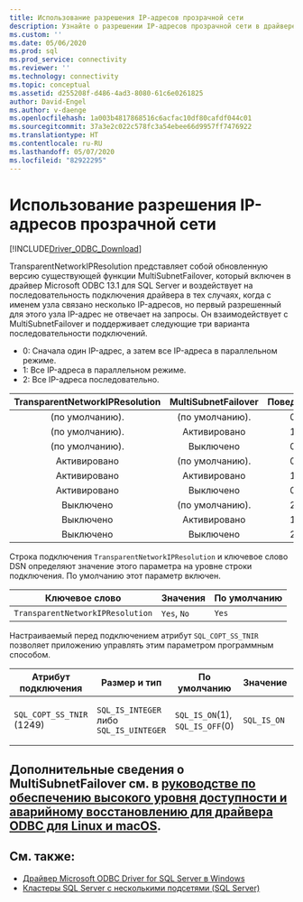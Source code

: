 ```yaml
---
title: Использование разрешения IP-адресов прозрачной сети
description: Узнайте о разрешении IP-адресов прозрачной сети в драйвере ODBC для SQL Server и о том, как это влияет на функцию MultiSubnetFailover.
ms.custom: ''
ms.date: 05/06/2020
ms.prod: sql
ms.prod_service: connectivity
ms.reviewer: ''
ms.technology: connectivity
ms.topic: conceptual
ms.assetid: d255208f-d486-4ad3-8080-61c6e0261825
author: David-Engel
ms.author: v-daenge
ms.openlocfilehash: 1a003b4817868516c6acfac10df80cafdf044c01
ms.sourcegitcommit: 37a3e2c022c578fc3a54ebee66d9957ff7476922
ms.translationtype: HT
ms.contentlocale: ru-RU
ms.lasthandoff: 05/07/2020
ms.locfileid: "82922295"
---
```

# <a name="using-transparent-network-ip-resolution"></a>Использование разрешения IP-адресов прозрачной сети
[!INCLUDE[Driver_ODBC_Download](../../includes/driver_odbc_download.md)]

TransparentNetworkIPResolution представляет собой обновленную версию существующей функции MultiSubnetFailover, который включен в драйвер Microsoft ODBC 13.1 для SQL Server и воздействует на последовательность подключения драйвера в тех случаях, когда с именем узла связано несколько IP-адресов, но первый разрешенный для этого узла IP-адрес не отвечает на запросы. Он взаимодействует с MultiSubnetFailover и поддерживает следующие три варианта последовательности подключений.

* 0: Сначала один IP-адрес, а затем все IP-адреса в параллельном режиме.
* 1: Все IP-адреса в параллельном режиме.
* 2: Все IP-адреса последовательно.

|TransparentNetworkIPResolution|MultiSubnetFailover|Поведение|
|:-:|:-:|:-:|
|(по умолчанию).|(по умолчанию).|0|
|(по умолчанию).|Активировано|1|
|(по умолчанию).|Выключено|0|
|Активировано|(по умолчанию).|0|
|Активировано|Активировано|1|
|Активировано|Выключено|0|
|Выключено|(по умолчанию).|2|
|Выключено|Активировано|1|
|Выключено|Выключено|2|

Строка подключения `TransparentNetworkIPResolution` и ключевое слово DSN определяют значение этого параметра на уровне строки подключения. По умолчанию этот параметр включен.

Ключевое слово|Значения|По умолчанию
-|-|-
`TransparentNetworkIPResolution`|`Yes`, `No`|`Yes`

Настраиваемый перед подключением атрибут `SQL_COPT_SS_TNIR` позволяет приложению управлять этим параметром программным способом.

Атрибут подключения|   Размер и тип|  По умолчанию| Значение| Описание
-|-|-|-|-
`SQL_COPT_SS_TNIR` (1249)| `SQL_IS_INTEGER` либо `SQL_IS_UINTEGER`| `SQL_IS_ON`(1), `SQL_IS_OFF`(0)|`SQL_IS_ON`|Разрешает или запрещает TNIR.

<a name="for-more-information-about-multisubnetfailover-see-odbc-driver-on-linux-and-macos---high-availability-and-disaster-recovery"></a>Дополнительные сведения о MultiSubnetFailover см. в [руководстве по обеспечению высокого уровня доступности и аварийному восстановлению для драйвера ODBC для Linux и macOS](linux-mac/odbc-driver-on-linux-support-for-high-availability-disaster-recovery.md).
--------------------------------------------------
## <a name="see-also"></a>См. также:  
* [Драйвер Microsoft ODBC Driver for SQL Server в Windows](windows/microsoft-odbc-driver-for-sql-server-on-windows.md)
* [Кластеры SQL Server с несколькими подсетями (SQL Server)](../../sql-server/failover-clusters/windows/sql-server-multi-subnet-clustering-sql-server.md)
